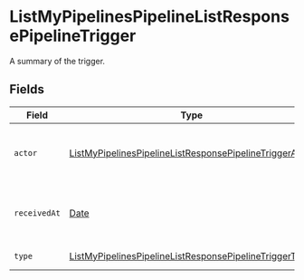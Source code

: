 # ListMyPipelinesPipelineListResponsePipelineTrigger

A summary of the trigger.


## Fields

| Field                                                                                                                                         | Type                                                                                                                                          | Required                                                                                                                                      | Description                                                                                                                                   |
| --------------------------------------------------------------------------------------------------------------------------------------------- | --------------------------------------------------------------------------------------------------------------------------------------------- | --------------------------------------------------------------------------------------------------------------------------------------------- | --------------------------------------------------------------------------------------------------------------------------------------------- |
| `actor`                                                                                                                                       | [ListMyPipelinesPipelineListResponsePipelineTriggerActor](../../models/operations/listmypipelinespipelinelistresponsepipelinetriggeractor.md) | :heavy_check_mark:                                                                                                                            | The user who triggered the Pipeline.                                                                                                          |
| `receivedAt`                                                                                                                                  | [Date](https://developer.mozilla.org/en-US/docs/Web/JavaScript/Reference/Global_Objects/Date)                                                 | :heavy_check_mark:                                                                                                                            | The date and time the trigger was received.                                                                                                   |
| `type`                                                                                                                                        | [ListMyPipelinesPipelineListResponsePipelineTriggerType](../../models/operations/listmypipelinespipelinelistresponsepipelinetriggertype.md)   | :heavy_check_mark:                                                                                                                            | The type of trigger.                                                                                                                          |